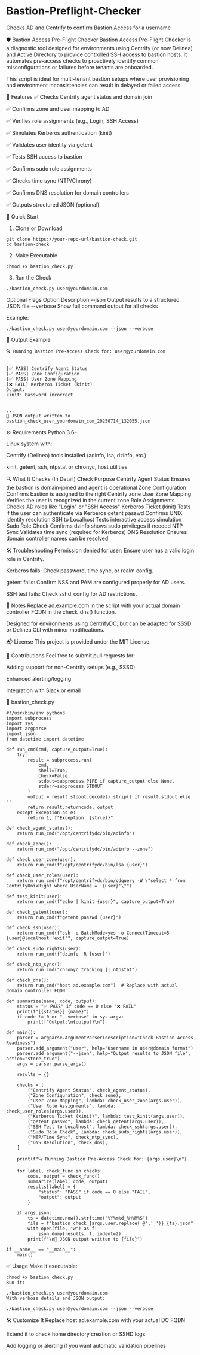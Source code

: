 # Bastion-Preflight-Checker
Checks AD and Centrify to confirm Bastion Access for a username

🛡️ Bastion Access Pre-Flight Checker
Bastion Access Pre-Flight Checker is a diagnostic tool designed for environments using Centrify (or now Delinea) and Active Directory to provide controlled SSH access to bastion hosts. It automates pre-access checks to proactively identify common misconfigurations or failures before tenants are onboarded.

This script is ideal for multi-tenant bastion setups where user provisioning and environment inconsistencies can result in delayed or failed access.

🔧 Features
✅ Checks Centrify agent status and domain join

✅ Confirms zone and user mapping to AD

✅ Verifies role assignments (e.g., Login, SSH Access)

✅ Simulates Kerberos authentication (kinit)

✅ Validates user identity via getent

✅ Tests SSH access to bastion

✅ Confirms sudo role assignments

✅ Checks time sync (NTP/Chrony)

✅ Confirms DNS resolution for domain controllers

✅ Outputs structured JSON (optional)

🚀 Quick Start
1. Clone or Download

```
git clone https://your-repo-url/bastion-check.git
cd bastion-check
```

2. Make Executable
```
chmod +x bastion_check.py
```

3. Run the Check

```
./bastion_check.py user@yourdomain.com
```

Optional Flags
Option	Description
--json	Output results to a structured JSON file
--verbose	Show full command output for all checks

Example:

```
./bastion_check.py user@yourdomain.com --json --verbose
```

📄 Output Example

```
🔍 Running Bastion Pre-Access Check for: user@yourdomain.com


[✅ PASS] Centrify Agent Status
[✅ PASS] Zone Configuration
[✅ PASS] User Zone Mapping
[❌ FAIL] Kerberos Ticket (kinit)
Output:
kinit: Password incorrect


...
📄 JSON output written to bastion_check_user_yourdomain_com_20250714_132055.json

```

⚙️ Requirements
Python 3.6+

Linux system with:

Centrify (Delinea) tools installed (adinfo, lsa, dzinfo, etc.)

kinit, getent, ssh, ntpstat or chronyc, host utilities

🔍 What It Checks (In Detail)
Check	Purpose
Centrify Agent Status	Ensures the bastion is domain-joined and agent is operational
Zone Configuration	Confirms bastion is assigned to the right Centrify zone
User Zone Mapping	Verifies the user is recognized in the current zone
Role Assignments	Checks AD roles like "Login" or "SSH Access"
Kerberos Ticket (kinit)	Tests if the user can authenticate via Kerberos
getent passwd	Confirms UNIX identity resolution
SSH to Localhost	Tests interactive access simulation
Sudo Role Check	Confirms dzinfo shows sudo privileges if needed
NTP Sync	Validates time sync (required for Kerberos)
DNS Resolution	Ensures domain controller names can be resolved

🛠️ Troubleshooting
Permission denied for user: Ensure user has a valid login role in Centrify.

Kerberos fails: Check password, time sync, or realm config.

getent fails: Confirm NSS and PAM are configured properly for AD users.

SSH test fails: Check sshd_config for AD restrictions.

📌 Notes
Replace ad.example.com in the script with your actual domain controller FQDN in the check_dns() function.

Designed for environments using CentrifyDC, but can be adapted for SSSD or Delinea CLI with minor modifications.

📬 License
This project is provided under the MIT License.

🤝 Contributions
Feel free to submit pull requests for:

Adding support for non-Centrify setups (e.g., SSSD)

Enhanced alerting/logging

Integration with Slack or email


🚀 bastion_check.py
```
#!/usr/bin/env python3
import subprocess
import sys
import argparse
import json
from datetime import datetime

def run_cmd(cmd, capture_output=True):
    try:
        result = subprocess.run(
            cmd,
            shell=True,
            check=False,
            stdout=subprocess.PIPE if capture_output else None,
            stderr=subprocess.STDOUT
        )
        output = result.stdout.decode().strip() if result.stdout else ""
        return result.returncode, output
    except Exception as e:
        return 1, f"Exception: {str(e)}"

def check_agent_status():
    return run_cmd("/opt/centrifydc/bin/adinfo")

def check_zone():
    return run_cmd("/opt/centrifydc/bin/adinfo --zone")

def check_user_zone(user):
    return run_cmd(f"/opt/centrifydc/bin/lsa {user}")

def check_user_roles(user):
    return run_cmd(f"/opt/centrifydc/bin/cdquery -W \"select * from CentrifyUnixRight where UserName = '{user}'\"")

def test_kinit(user):
    return run_cmd(f"echo | kinit {user}", capture_output=True)

def check_getent(user):
    return run_cmd(f"getent passwd {user}")

def check_ssh(user):
    return run_cmd(f"ssh -o BatchMode=yes -o ConnectTimeout=5 {user}@localhost 'exit'", capture_output=True)

def check_sudo_rights(user):
    return run_cmd(f"dzinfo -R {user}")

def check_ntp_sync():
    return run_cmd("chronyc tracking || ntpstat")

def check_dns():
    return run_cmd("host ad.example.com")  # Replace with actual domain controller FQDN

def summarize(name, code, output):
    status = "✅ PASS" if code == 0 else "❌ FAIL"
    print(f"[{status}] {name}")
    if code != 0 or "--verbose" in sys.argv:
        print(f"Output:\n{output}\n")

def main():
    parser = argparse.ArgumentParser(description="Check Bastion Access Readiness")
    parser.add_argument("user", help="Username in user@domain format")
    parser.add_argument("--json", help="Output results to JSON file", action="store_true")
    args = parser.parse_args()

    results = {}

    checks = [
        ("Centrify Agent Status", check_agent_status),
        ("Zone Configuration", check_zone),
        ("User Zone Mapping", lambda: check_user_zone(args.user)),
        ("User Role Assignments", lambda: check_user_roles(args.user)),
        ("Kerberos Ticket (kinit)", lambda: test_kinit(args.user)),
        ("getent passwd", lambda: check_getent(args.user)),
        ("SSH Test to Localhost", lambda: check_ssh(args.user)),
        ("Sudo Role Check", lambda: check_sudo_rights(args.user)),
        ("NTP/Time Sync", check_ntp_sync),
        ("DNS Resolution", check_dns),
    ]

    print(f"🔍 Running Bastion Pre-Access Check for: {args.user}\n")

    for label, check_func in checks:
        code, output = check_func()
        summarize(label, code, output)
        results[label] = {
            "status": "PASS" if code == 0 else "FAIL",
            "output": output
        }

    if args.json:
        ts = datetime.now().strftime("%Y%m%d_%H%M%S")
        file = f"bastion_check_{args.user.replace('@','_')}_{ts}.json"
        with open(file, "w") as f:
            json.dump(results, f, indent=2)
        print(f"\n📄 JSON output written to {file}")

if __name__ == "__main__":
    main()

```

✅ Usage
Make it executable:

```
chmod +x bastion_check.py
Run it:

```

```
./bastion_check.py user@yourdomain.com
With verbose details and JSON output:
```

```
./bastion_check.py user@yourdomain.com --json --verbose
```

🛠️ Customize It
Replace host ad.example.com with your actual DC FQDN

Extend it to check home directory creation or SSHD logs

Add logging or alerting if you want automatic validation pipelines
